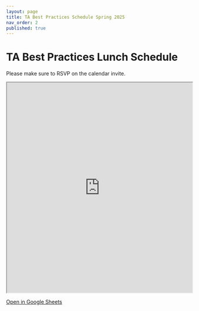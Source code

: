 ```yaml
---
layout: page
title: TA Best Practices Schedule Spring 2025
nav_order: 2
published: true
---
```


# TA Best Practices Lunch Schedule

Please make sure to RSVP on the calendar invite.

<iframe data-a11y-errors="true"
  aria-label="Embbed Google Sheet of Luch Schedule"
  src="https://docs.google.com/spreadsheets/d/e/2PACX-1vSRWCqPiZhJpkcoLk4LqGVMcqhEByVEHu5nyTvAO4UGgNmLC60zHNySOYmJDMnTljSmp8HXgiqTuzXo/pubhtml?gid=0&amp;single=true&amp;widget=true&amp;headers=false" width="100%" height="570"></iframe>

[Open in Google Sheets](https://docs.google.com/spreadsheets/d/e/2PACX-1vSRWCqPiZhJpkcoLk4LqGVMcqhEByVEHu5nyTvAO4UGgNmLC60zHNySOYmJDMnTljSmp8HXgiqTuzXo/pubhtml?gid=0&amp;single=true&amp;widget=true&amp;headers=false)
